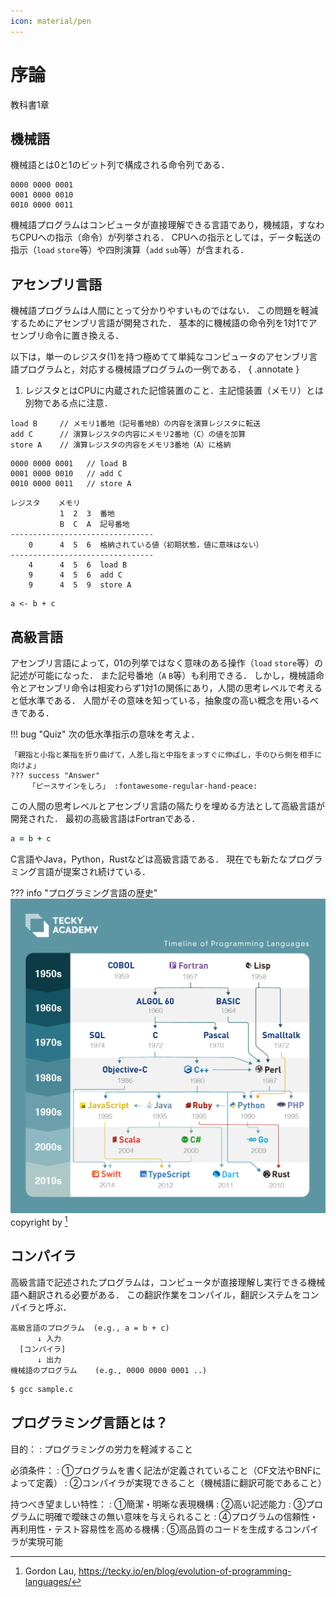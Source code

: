 ```yaml
---
icon: material/pen
---
```

<!--
hi-lock: (("^!!!.*" (0 "hi-red-b" t)))
hi-lock: (("^\\?\\?\\?.*" (0 "hi-red-b" t)))
hi-lock: end
-->

# 序論
<span class="md-tag">教科書1章</span>


## 機械語
機械語とは0と1のビット列で構成される命令列である．


```title="機械語プログラムの一例"
0000 0000 0001
0001 0000 0010
0010 0000 0011
```
機械語プログラムはコンピュータが直接理解できる言語であり，機械語，すなわちCPUへの指示（命令）が列挙される．
CPUへの指示としては，データ転送の指示（`load` `store`等）や四則演算（`add` `sub`等）が含まれる．


## アセンブリ言語
機械語プログラムは人間にとって分かりやすいものではない．
この問題を軽減するためにアセンブリ言語が開発された．
基本的に機械語の命令列を1対1でアセンブリ命令に置き換える．

以下は，単一のレジスタ(1)を持つ極めてて単純なコンピュータのアセンブリ言語プログラムと，対応する機械語プログラムの一例である．
{ .annotate }

1. レジスタとはCPUに内蔵された記憶装置のこと．主記憶装置（メモリ）とは別物である点に注意．

```title="単純なアセンブリ言語プログラム"
load B     // メモリ1番地（記号番地B）の内容を演算レジスタに転送
add C      // 演算レジスタの内容にメモリ2番地（C）の値を加算
store A    // 演算レジスタの内容をメモリ3番地（A）に格納
```


```title="対応する機械語プログラム"
0000 0000 0001   // load B
0001 0000 0010   // add C
0010 0000 0011   // store A
```

```title="上記プログラムの挙動"
レジスタ    メモリ
           1  2  3  番地
           B  C  A  記号番地
--------------------------------
    0      4  5  6  格納されている値（初期状態，値に意味はない）
--------------------------------
    4      4  5  6  load B  
    9      4  5  6  add C   
    9      4  5  9  store A 
```

```title="上記プログラムで実現したい操作"
a <- b + c
```



## 高級言語
アセンブリ言語によって，01の列挙ではなく意味のある操作（`load` `store`等）の記述が可能になった．
また記号番地（`A` `B`等）も利用できる．
しかし，機械語命令とアセンブリ命令は相変わらず1対1の関係にあり，人間の思考レベルで考えると低水準である．
人間がその意味を知っている，抽象度の高い概念を用いるべきである．

!!! bug "Quiz"
    次の低水準指示の意味を考えよ．
    
    「親指と小指と薬指を折り曲げて，人差し指と中指をまっすぐに伸ばし，手のひら側を相手に向けよ」
    ??? success "Answer"
        「ピースサインをしろ」 :fontawesome-regular-hand-peace:

この人間の思考レベルとアセンブリ言語の隔たりを埋める方法として高級言語が開発された．
最初の高級言語はFortranである．

```fortran title="Fortranによる加算プログラム"
a = b + c
```

C言語やJava，Python，Rustなどは高級言語である．
現在でも新たなプログラミング言語が提案され続けている．
<!-- 昨今のソフトウェア開発のほとんどは高級言語が利用される．-->

??? info "プログラミング言語の歴史"
    ![](assets/programming-language-history.png)
    copyright by [^1]

[^1]: Gordon Lau, https://tecky.io/en/blog/evolution-of-programming-languages/

## コンパイラ

高級言語で記述されたプログラムは，コンピュータが直接理解し実行できる機械語へ翻訳される必要がある．
この翻訳作業をコンパイル，翻訳システムをコンパイラと呼ぶ．
```title="コンパイルの流れ"
高級言語のプログラム  (e.g., a = b + c)
      ↓ 入力
  [コンパイラ]
      ↓ 出力
機械語のプログラム    (e.g., 0000 0000 0001 ..)
```

```sh title="Cプログラムのコンパイル"
$ gcc sample.c
```


## プログラミング言語とは？

目的：
:   プログラミングの労力を軽減すること

必須条件：
:   ①プログラムを書く記法が定義されていること（CF文法やBNFによって定義）
:   ②コンパイラが実現できること（機械語に翻訳可能であること）

持つべき望ましい特性：
:   ①簡潔・明晰な表現機構
:   ②高い記述能力
:   ③プログラムに明確で曖昧さの無い意味を与えられること
:   ④プログラムの信頼性・再利用性・テスト容易性を高める機構
:   ⑤高品質のコードを生成するコンパイラが実現可能
